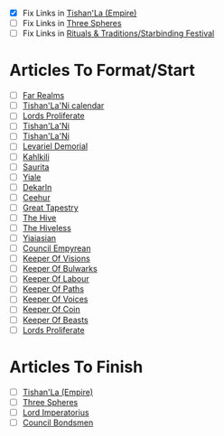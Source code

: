 - [x] Fix Links in [Tishan'La (Empire)](Organisations/Political/Tishan'La%20(Empire).md)
- [ ] Fix Links in [Three Spheres](Locations/Three%20Spheres.md)
- [ ] Fix Links in [Rituals & Traditions/Starbinding Festival](Rituals%20&%20Traditions/Starbinding%20Festival.md)

# Articles To Format/Start
- [ ] [Far Realms](Locations/Stellar/Far%20Realms.md)
- [ ] [Tishan'La'Ni calendar](Calendars/Tishan'La'Ni%20calendar.md)
- [ ] [Lords Proliferate](Organisations/Political/Lords%20Proliferate.md)
- [ ] [Tishan'La'Ni](Ethnicities/Tishan'La'Ni.md)
- [ ] [Tishan'La'Ni](Species/Sapient/Tishan'La'Ni.md)
- [ ] [Levariel Demorial](Characters/Major/Levariel%20Demorial.md)
- [ ] [Kahlkili](Species/Sapient/Kahlkili.md)
- [ ] [Saurita](Species/Sapient/Saurita.md)
- [ ] [Yiale](Species/Sapient/Yiale.md)
- [ ] [Dekarln](Species/Sapient/Dekarln.md)
- [ ] [Ceehur](Species/Sapient/Ceehur.md)
- [ ] [Great Tapestry](Documents/Great%20Tapestry.md)
- [ ] [The Hive](Ethnicities/The%20Hive.md)
- [ ] [The Hiveless](Ethnicities/The%20Hiveless.md)
- [ ] [Yiaiasian](Languages/Yiaiasian.md)
- [ ] [Council Empyrean](Organisations/Political/Council%20Empyrean.md)
- [ ] [Keeper Of Visions](Titles%20&%20Ranks/Keeper%20Of%20Visions.md)
- [ ] [Keeper Of Bulwarks](Titles%20&%20Ranks/Keeper%20Of%20Bulwarks.md)
- [ ] [Keeper Of Labour](Titles%20&%20Ranks/Keeper%20Of%20Labour.md)
- [ ] [Keeper Of Paths](Titles%20&%20Ranks/Keeper%20Of%20Paths.md)
- [ ] [Keeper Of Voices](Titles%20&%20Ranks/Keeper%20Of%20Voices.md)
- [ ] [Keeper Of Coin](Titles%20&%20Ranks/Keeper%20Of%20Coin.md)
- [ ] [Keeper Of Beasts](Titles%20&%20Ranks/Keeper%20Of%20Beasts.md)
- [ ] [Lords Proliferate](Organisations/Political/Lords%20Proliferate.md)

# Articles To Finish
- [ ] [Tishan'La (Empire)](Organisations/Political/Tishan'La%20(Empire).md)
- [ ] [Three Spheres](Locations/Stellar/Three%20Spheres.md)
- [ ] [Lord Imperatorius](Titles%20&%20Ranks/Lord%20Imperatorius.md)
- [ ] [Council Bondsmen](Organisations/Council%20Bondsmen.md)